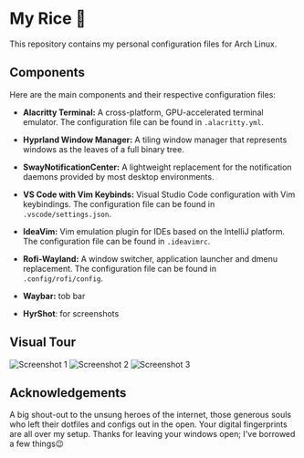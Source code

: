 # My Rice 🍚

This repository contains my personal configuration files for Arch Linux. 

## Components

Here are the main components and their respective configuration files:

- **Alacritty Terminal:** A cross-platform, GPU-accelerated terminal emulator. The configuration file can be found in `.alacritty.yml`.

- **Hyprland Window Manager:** A tiling window manager that represents windows as the leaves of a full binary tree.

- **SwayNotificationCenter:** A lightweight replacement for the notification daemons provided by most desktop environments.

- **VS Code with Vim Keybinds:** Visual Studio Code configuration with Vim keybindings. The configuration file can be found in `.vscode/settings.json`.

- **IdeaVim:** Vim emulation plugin for IDEs based on the IntelliJ platform. The configuration file can be found in `.ideavimrc`.

- **Rofi-Wayland:** A window switcher, application launcher and dmenu replacement. The configuration file can be found in `.config/rofi/config`.
- **Waybar:** tob bar  
- **HyrShot**: for screenshots  
## Visual Tour

![Screenshot 1](./imgs/main.png)
![Screenshot 2](./imgs/s.png)
![Screenshot 3](./imgs/th.png)


## Acknowledgements

A big shout-out to the unsung heroes of the internet, those generous souls who left their dotfiles and configs out in the open. Your digital fingerprints are all over my setup. Thanks for leaving your windows open; I've borrowed a few things😉
